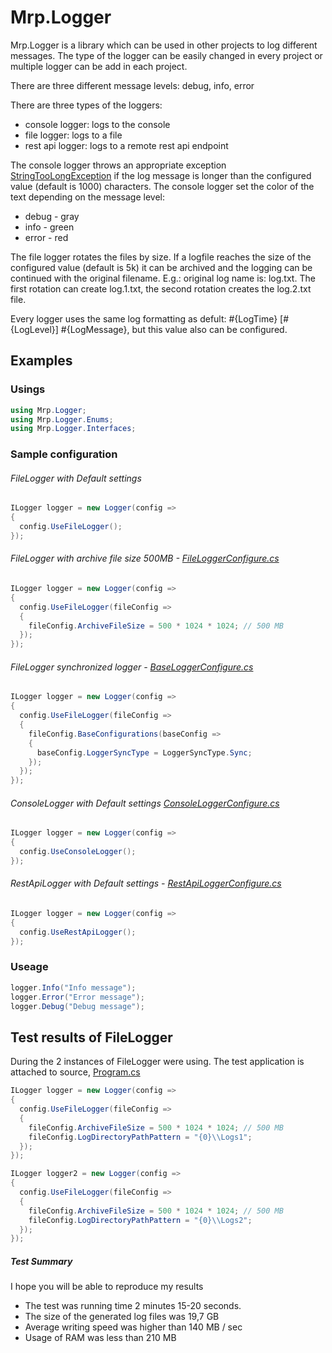 # Mrp.Logger

Mrp.Logger is a library which can be used in other projects to log different messages. The type of the logger can be easily changed in every project or multiple logger can be add in each project.


There are three different message levels: debug, info, error


There are three types of the loggers:
 * console logger: logs to the console
 * file logger: logs to a file
 * rest api logger: logs to a remote rest api endpoint


The console logger throws an appropriate exception [StringTooLongException](https://github.com/miklosa/Mrp.Logger/blob/main/Mrp.Logger/Mrp.Logger/ConsoleLogger/Exceptions/StringTooLongException.cs) if the log message is longer than the configured value (default is 1000) characters. The console logger set the color of the text depending on the message level:
* debug - gray
* info - green
* error - red

The file logger rotates the files by size. If a logfile reaches the size of the configured value (default is 5k) it can be archived and the logging can be continued with the original filename.
E.g.: original log name is: log.txt. The first rotation can create log.1.txt, the second rotation creates the log.2.txt file.

Every logger uses the same log formatting as defult: #{LogTime} [#{LogLevel}] #{LogMessage}, but this value also can be configured.


## Examples

### Usings
```csharp
using Mrp.Logger;
using Mrp.Logger.Enums;
using Mrp.Logger.Interfaces;
```

### Sample configuration
###### FileLogger with Default settings
```csharp
ILogger logger = new Logger(config =>
{
  config.UseFileLogger();
});
```
###### FileLogger with archive file size 500MB - [FileLoggerConfigure.cs](https://github.com/miklosa/Mrp.Logger/blob/main/Mrp.Logger/Mrp.Logger/FileLogger/Configure/FileLoggerConfigure.cs)
```csharp
ILogger logger = new Logger(config =>
{
  config.UseFileLogger(fileConfig =>
  {
    fileConfig.ArchiveFileSize = 500 * 1024 * 1024; // 500 MB
  });
});
```
###### FileLogger synchronized logger - [BaseLoggerConfigure.cs](https://github.com/miklosa/Mrp.Logger/blob/main/Mrp.Logger/Mrp.Logger/BaseLogger/Configure/BaseLoggerConfigure.cs)
```csharp
ILogger logger = new Logger(config =>
{
  config.UseFileLogger(fileConfig =>
  {
    fileConfig.BaseConfigurations(baseConfig =>
    {
      baseConfig.LoggerSyncType = LoggerSyncType.Sync;
    });
  });
});
```

###### ConsoleLogger with Default settings [ConsoleLoggerConfigure.cs](https://github.com/miklosa/Mrp.Logger/blob/main/Mrp.Logger/Mrp.Logger/ConsoleLogger/Configure/ConsoleLoggerConfigure.cs)
```csharp
ILogger logger = new Logger(config =>
{
  config.UseConsoleLogger();
});
```
###### RestApiLogger with Default settings - [RestApiLoggerConfigure.cs](https://github.com/miklosa/Mrp.Logger/blob/main/Mrp.Logger/Mrp.Logger/RestApiLogger/Configure/RestApiLoggerConfigure.cs)
```csharp
ILogger logger = new Logger(config =>
{
  config.UseRestApiLogger();
});
```

### Useage
```csharp
logger.Info("Info message");
logger.Error("Error message");
logger.Debug("Debug message");
```


## Test results of FileLogger
During the 2 instances of FileLogger were using. The test application is attached to source, [Program.cs](https://github.com/miklosa/Mrp.Logger/blob/main/Mrp.Logger/Test/TestFileLogger/Program.cs)
```csharp
ILogger logger = new Logger(config =>
{
  config.UseFileLogger(fileConfig =>
  {
    fileConfig.ArchiveFileSize = 500 * 1024 * 1024; // 500 MB
    fileConfig.LogDirectoryPathPattern = "{0}\\Logs1";
  });
});

ILogger logger2 = new Logger(config =>
{
  config.UseFileLogger(fileConfig =>
  {
    fileConfig.ArchiveFileSize = 500 * 1024 * 1024; // 500 MB
    fileConfig.LogDirectoryPathPattern = "{0}\\Logs2";
  });
});
```
##### Test Summary
I hope you will be able to reproduce my results
* The test was running time 2 minutes 15-20 seconds.
* The size of the generated log files was 19,7 GB
* Average writing speed was higher than 140 MB / sec
* Usage of RAM was less than 210 MB

